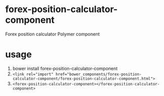 # forex-position-calculator-component
Forex position calculator Polymer component

# usage
1. bower install forex-position-calculator-component
2. ```<link rel="import" href="bower_components/forex-position-calculator-component/forex-position-calculator-component.html"> ```
3. ```<forex-position-calculator-component></forex-position-calculator-component> ```

